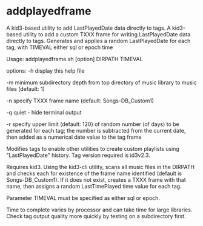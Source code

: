 # addplayedframe
A kid3-based utility to add LastPlayedDate data directly to tags.
A kid3-based utility to add a custom TXXX frame for writing LastPlayedDate data directly to tags.
Generates and applies a random LastPlayedDate for each tag, with TIMEVAL either sql or epoch time

Usage: addplayedframe.sh [option] DIRPATH TIMEVAL

options:
-h display this help file

-m minimum subdirectory depth from top directory of music library to music files (default: 1)

-n specify TXXX frame name (default: Songs-DB_Custom1)

-q quiet - hide terminal output

-r specify upper limit (default: 120) of random number (of days) to be generated for each tag;
   the number is subtracted from the current date, then added as a numerical date value to the tag
   frame

Modifies tags to enable other utilities to create custom playlists using "LastPlayedDate" history.
Tag version required is id3v2.3.

Requires kid3. Using the kid3-cli utility, scans all music files in the DIRPATH and checks each 
for existence of the frame name identified (default is Songs-DB_Custom1). If it does not exist,
creates a TXXX frame with that name, then assigns a random LastTimePlayed time value for each tag.

Parameter TIMEVAL must be specified as either sql or epoch.

Time to complete varies by processor and can take time for large libraries. Check tag output
quality more quickly by testing on a subdirectory first.
